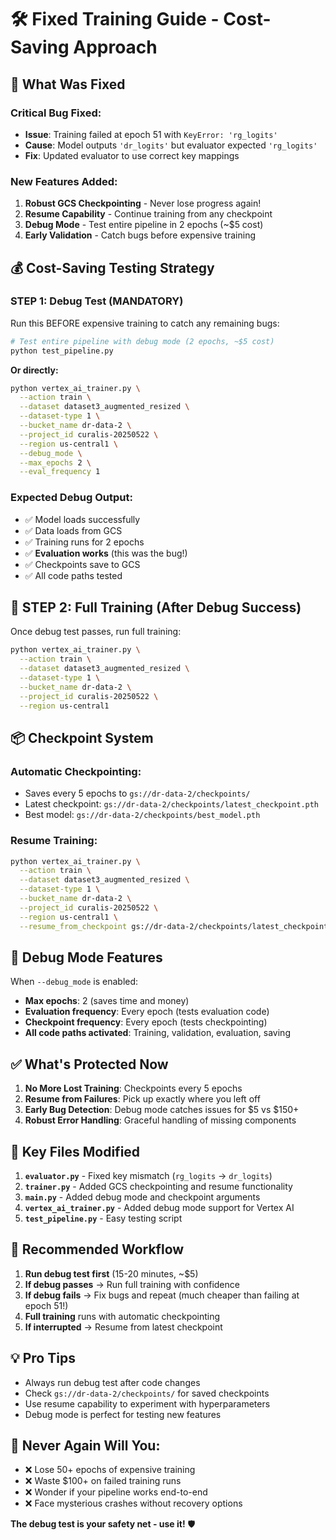 # 🛠️ Fixed Training Guide - Cost-Saving Approach

## 🎯 **What Was Fixed**

### **Critical Bug Fixed:**
- **Issue**: Training failed at epoch 51 with `KeyError: 'rg_logits'`
- **Cause**: Model outputs `'dr_logits'` but evaluator expected `'rg_logits'`
- **Fix**: Updated evaluator to use correct key mappings

### **New Features Added:**
1. **Robust GCS Checkpointing** - Never lose progress again!
2. **Resume Capability** - Continue training from any checkpoint
3. **Debug Mode** - Test entire pipeline in 2 epochs (~$5 cost)
4. **Early Validation** - Catch bugs before expensive training

## 💰 **Cost-Saving Testing Strategy**

### **STEP 1: Debug Test (MANDATORY)**
Run this BEFORE expensive training to catch any remaining bugs:

```bash
# Test entire pipeline with debug mode (2 epochs, ~$5 cost)
python test_pipeline.py
```

**Or directly:**
```bash
python vertex_ai_trainer.py \
  --action train \
  --dataset dataset3_augmented_resized \
  --dataset-type 1 \
  --bucket_name dr-data-2 \
  --project_id curalis-20250522 \
  --region us-central1 \
  --debug_mode \
  --max_epochs 2 \
  --eval_frequency 1
```

### **Expected Debug Output:**
- ✅ Model loads successfully
- ✅ Data loads from GCS
- ✅ Training runs for 2 epochs
- ✅ **Evaluation works** (this was the bug!)
- ✅ Checkpoints save to GCS
- ✅ All code paths tested

## 🚀 **STEP 2: Full Training (After Debug Success)**

Once debug test passes, run full training:

```bash
python vertex_ai_trainer.py \
  --action train \
  --dataset dataset3_augmented_resized \
  --dataset-type 1 \
  --bucket_name dr-data-2 \
  --project_id curalis-20250522 \
  --region us-central1
```

## 📦 **Checkpoint System**

### **Automatic Checkpointing:**
- Saves every 5 epochs to `gs://dr-data-2/checkpoints/`
- Latest checkpoint: `gs://dr-data-2/checkpoints/latest_checkpoint.pth`
- Best model: `gs://dr-data-2/checkpoints/best_model.pth`

### **Resume Training:**
```bash
python vertex_ai_trainer.py \
  --action train \
  --dataset dataset3_augmented_resized \
  --dataset-type 1 \
  --bucket_name dr-data-2 \
  --project_id curalis-20250522 \
  --region us-central1 \
  --resume_from_checkpoint gs://dr-data-2/checkpoints/latest_checkpoint.pth
```

## 🐛 **Debug Mode Features**

When `--debug_mode` is enabled:
- **Max epochs**: 2 (saves time and money)
- **Evaluation frequency**: Every epoch (tests evaluation code)
- **Checkpoint frequency**: Every epoch (tests checkpointing)
- **All code paths activated**: Training, validation, evaluation, saving

## ✅ **What's Protected Now**

1. **No More Lost Training**: Checkpoints every 5 epochs
2. **Resume from Failures**: Pick up exactly where you left off
3. **Early Bug Detection**: Debug mode catches issues for $5 vs $150+
4. **Robust Error Handling**: Graceful handling of missing components

## 🔧 **Key Files Modified**

1. **`evaluator.py`** - Fixed key mismatch (`rg_logits` → `dr_logits`)
2. **`trainer.py`** - Added GCS checkpointing and resume functionality
3. **`main.py`** - Added debug mode and checkpoint arguments
4. **`vertex_ai_trainer.py`** - Added debug mode support for Vertex AI
5. **`test_pipeline.py`** - Easy testing script

## 🎯 **Recommended Workflow**

1. **Run debug test first** (15-20 minutes, ~$5)
2. **If debug passes** → Run full training with confidence
3. **If debug fails** → Fix bugs and repeat (much cheaper than failing at epoch 51!)
4. **Full training** runs with automatic checkpointing
5. **If interrupted** → Resume from latest checkpoint

## 💡 **Pro Tips**

- Always run debug test after code changes
- Check `gs://dr-data-2/checkpoints/` for saved checkpoints
- Use resume capability to experiment with hyperparameters
- Debug mode is perfect for testing new features

## 🚨 **Never Again Will You:**
- ❌ Lose 50+ epochs of expensive training
- ❌ Waste $100+ on failed training runs
- ❌ Wonder if your pipeline works end-to-end
- ❌ Face mysterious crashes without recovery options

**The debug test is your safety net - use it!** 🛡️